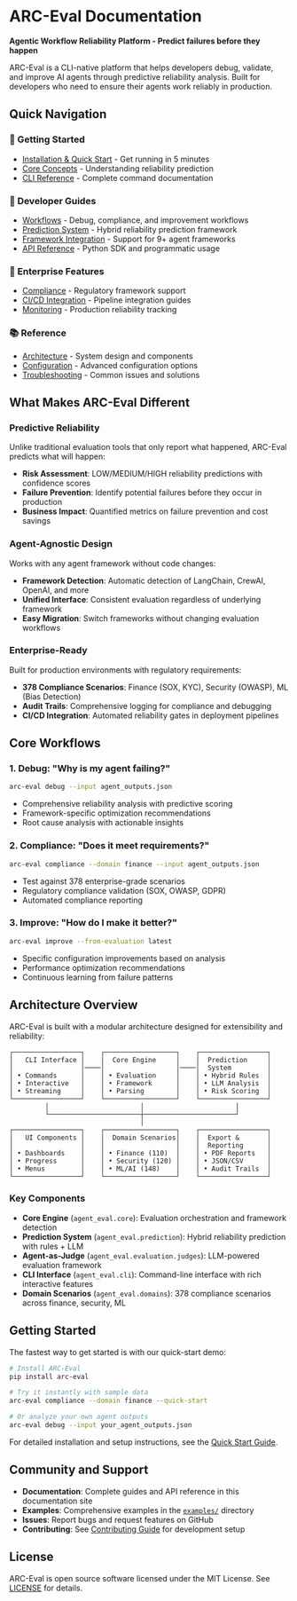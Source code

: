 # ARC-Eval Documentation

**Agentic Workflow Reliability Platform - Predict failures before they happen**

ARC-Eval is a CLI-native platform that helps developers debug, validate, and improve AI agents through predictive reliability analysis. Built for developers who need to ensure their agents work reliably in production.

## Quick Navigation

### 🚀 Getting Started
- [Installation & Quick Start](quickstart.md) - Get running in 5 minutes
- [Core Concepts](concepts.md) - Understanding reliability prediction
- [CLI Reference](cli-reference.md) - Complete command documentation

### 🔧 Developer Guides  
- [Workflows](workflows/) - Debug, compliance, and improvement workflows
- [Prediction System](prediction/) - Hybrid reliability prediction framework
- [Framework Integration](frameworks/) - Support for 9+ agent frameworks
- [API Reference](api/) - Python SDK and programmatic usage

### 🏢 Enterprise Features
- [Compliance](enterprise/compliance.md) - Regulatory framework support
- [CI/CD Integration](enterprise/integration.md) - Pipeline integration guides
- [Monitoring](enterprise/monitoring.md) - Production reliability tracking

### 📚 Reference
- [Architecture](reference/architecture.md) - System design and components
- [Configuration](reference/configuration.md) - Advanced configuration options
- [Troubleshooting](reference/troubleshooting.md) - Common issues and solutions

## What Makes ARC-Eval Different

### Predictive Reliability
Unlike traditional evaluation tools that only report what happened, ARC-Eval predicts what will happen:
- **Risk Assessment**: LOW/MEDIUM/HIGH reliability predictions with confidence scores
- **Failure Prevention**: Identify potential failures before they occur in production
- **Business Impact**: Quantified metrics on failure prevention and cost savings

### Agent-Agnostic Design
Works with any agent framework without code changes:
- **Framework Detection**: Automatic detection of LangChain, CrewAI, OpenAI, and more
- **Unified Interface**: Consistent evaluation regardless of underlying framework
- **Easy Migration**: Switch frameworks without changing evaluation workflows

### Enterprise-Ready
Built for production environments with regulatory requirements:
- **378 Compliance Scenarios**: Finance (SOX, KYC), Security (OWASP), ML (Bias Detection)
- **Audit Trails**: Comprehensive logging for compliance and debugging
- **CI/CD Integration**: Automated reliability gates in deployment pipelines

## Core Workflows

### 1. Debug: "Why is my agent failing?"
```bash
arc-eval debug --input agent_outputs.json
```
- Comprehensive reliability analysis with predictive scoring
- Framework-specific optimization recommendations
- Root cause analysis with actionable insights

### 2. Compliance: "Does it meet requirements?"
```bash
arc-eval compliance --domain finance --input agent_outputs.json
```
- Test against 378 enterprise-grade scenarios
- Regulatory compliance validation (SOX, OWASP, GDPR)
- Automated compliance reporting

### 3. Improve: "How do I make it better?"
```bash
arc-eval improve --from-evaluation latest
```
- Specific configuration improvements based on analysis
- Performance optimization recommendations
- Continuous learning from failure patterns

## Architecture Overview

ARC-Eval is built with a modular architecture designed for extensibility and reliability:

```
┌─────────────────┐    ┌──────────────────┐    ┌─────────────────┐
│   CLI Interface │    │  Core Engine     │    │  Prediction     │
│                 │────│                  │────│  System         │
│ • Commands      │    │ • Evaluation     │    │ • Hybrid Rules  │
│ • Interactive   │    │ • Framework      │    │ • LLM Analysis  │
│ • Streaming     │    │ • Parsing        │    │ • Risk Scoring  │
└─────────────────┘    └──────────────────┘    └─────────────────┘
         │                       │                       │
         └───────────────────────┼───────────────────────┘
                                 │
┌─────────────────┐    ┌──────────────────┐    ┌─────────────────┐
│   UI Components │    │  Domain Scenarios│    │  Export &       │
│                 │    │                  │    │  Reporting      │
│ • Dashboards    │    │ • Finance (110)  │    │ • PDF Reports   │
│ • Progress      │    │ • Security (120) │    │ • JSON/CSV      │
│ • Menus         │    │ • ML/AI (148)    │    │ • Audit Trails  │
└─────────────────┘    └──────────────────┘    └─────────────────┘
```

### Key Components

- **Core Engine** (`agent_eval.core`): Evaluation orchestration and framework detection
- **Prediction System** (`agent_eval.prediction`): Hybrid reliability prediction with rules + LLM
- **Agent-as-Judge** (`agent_eval.evaluation.judges`): LLM-powered evaluation framework
- **CLI Interface** (`agent_eval.cli`): Command-line interface with rich interactive features
- **Domain Scenarios** (`agent_eval.domains`): 378 compliance scenarios across finance, security, ML

## Getting Started

The fastest way to get started is with our quick-start demo:

```bash
# Install ARC-Eval
pip install arc-eval

# Try it instantly with sample data
arc-eval compliance --domain finance --quick-start

# Or analyze your own agent outputs
arc-eval debug --input your_agent_outputs.json
```

For detailed installation and setup instructions, see the [Quick Start Guide](quickstart.md).

## Community and Support

- **Documentation**: Complete guides and API reference in this documentation site
- **Examples**: Comprehensive examples in the [`examples/`](../examples/) directory
- **Issues**: Report bugs and request features on GitHub
- **Contributing**: See [Contributing Guide](../CONTRIBUTING.md) for development setup

## License

ARC-Eval is open source software licensed under the MIT License. See [LICENSE](../LICENSE) for details.
